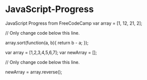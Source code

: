 # JavaScript-Progress
JavaScript Progress from FreeCodeCamp
var array = [1, 12, 21, 2];

// Only change code below this line.

array.sort(function(a, b){
  return b - a;
});

var array = [1,2,3,4,5,6,7];
var newArray = [];

// Only change code below this line.

newArray = array.reverse();
